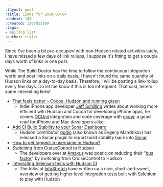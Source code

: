 ```yaml
---
:layout: post
:title: Links for 2010-03-04
:nodeid: 183
:created: 1267811100
:tags:
- mailing list
:author: rtyler
---
```

Since I've been a bit pre-occupied with non-Hudson related activities lately, I have missed a few days of link rollups, I suppose it's fitting to get a couple days worth of links in one post.

While The Build Doctor has the time to follow the continuous integration world and post links on a daily basis, I haven't found the same quantity of Hudson links on a day-to-day basis. Therefore, I will be posting a link-rollup every few days. Do let me know if this is too infrequent. That said, here's some interesting links!

* [That feels better – Cocoa, Hudson and running green](http://manicwave.com/blog/2010/03/01/that-feels-better-cocoa-hudson-and-running-green/)
   * Indie iPhone app developer [Jeff Schilling](http://twitter.com/JeffSchilling) writes about working more efficient with Hudson and Cocoa for developing iPhone apps, he covers <a id="aptureLink_9JORBhLtgT" href="http://developer.apple.com/tools/unittest.html">OCUnit</a> integration and code coverage with <a id="aptureLink_TSZPxfJ0Oi" href="https://software.sandia.gov/trac/fast/wiki/Documentation/gcovr">gcovr</a>, a good read for iPhone and Mac developers alike.
* [Add CI Build Stability to your Sonar Dashboard](http://sonar.codehaus.org/add-ci-build-stability-to-your-sonar-dashboard/)
   * Hudson contributor [godin](http://twitter.com/_godin_) (also known as Evgeny Mandrikov) has released a Sonar plugin to report build stability back into <a id="aptureLink_KzfUdRQdS8" href="http://sonar.codehaus.org/">Sonar</a>.
* [How to get logged-in username in Hudson?](http://kannan.jumbledthoughts.com/index.php/how-to-get-logged-in-username-in-hudson/)
* [Switching from CruiseControl to Hudson](http://www.amaxus.com/cms-blog/from-cruisecontrol-to-hudson-ci)
   * The developers over at [Amaxus](http://www.amaxus.com/) wax poetic on reducing their "<a id="aptureLink_dQHbzkXmQS" href="http://en.wikipedia.org/wiki/Bus%20factor">bus factor</a>" by switching from CruiseControl to Hudson
* [Integrating Selenium tests with Hudson CI](http://blog.infostretch.com/?p=328)
   * The folks at [InfoStretch](http://infostretch.com) have written up a nice, short-and-sweet, overview of getting higher level integration tests built with <a id="aptureLink_uLiXJTOwPF" href="http://seleniumhq.org/">Selenium</a> to play with Hudson
<!--break-->
